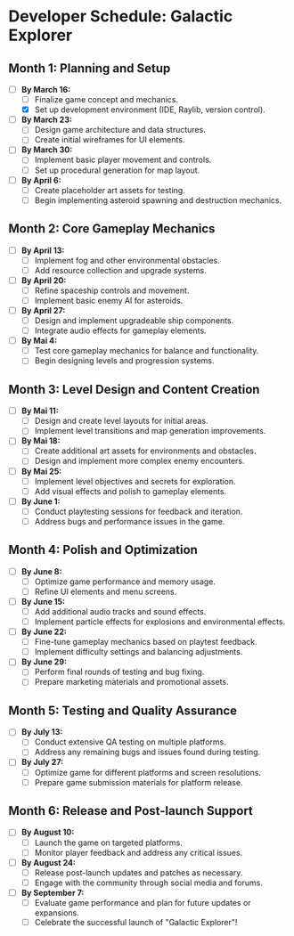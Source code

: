 # Developer Schedule: Galactic Explorer

## Month 1: Planning and Setup
- [ ] **By March 16:**
  - [ ] Finalize game concept and mechanics.
  - [x] Set up development environment (IDE, Raylib, version control).
- [ ] **By March 23:**
  - [ ] Design game architecture and data structures.
  - [ ] Create initial wireframes for UI elements.
- [ ] **By March 30:**
  - [ ] Implement basic player movement and controls.
  - [ ] Set up procedural generation for map layout.
- [ ] **By April 6:**
  - [ ] Create placeholder art assets for testing.
  - [ ] Begin implementing asteroid spawning and destruction mechanics.

## Month 2: Core Gameplay Mechanics
- [ ] **By April 13:**
  - [ ] Implement fog and other environmental obstacles.
  - [ ] Add resource collection and upgrade systems.
- [ ] **By April 20:**
  - [ ] Refine spaceship controls and movement.
  - [ ] Implement basic enemy AI for asteroids.
- [ ] **By April 27:**
  - [ ] Design and implement upgradeable ship components.
  - [ ] Integrate audio effects for gameplay elements.
- [ ] **By Mai 4:**
  - [ ] Test core gameplay mechanics for balance and functionality.
  - [ ] Begin designing levels and progression systems.

## Month 3: Level Design and Content Creation
- [ ] **By Mai 11:**
  - [ ] Design and create level layouts for initial areas.
  - [ ] Implement level transitions and map generation improvements.
- [ ] **By Mai 18:**
  - [ ] Create additional art assets for environments and obstacles.
  - [ ] Design and implement more complex enemy encounters.
- [ ] **By Mai 25:**
  - [ ] Implement level objectives and secrets for exploration.
  - [ ] Add visual effects and polish to gameplay elements.
- [ ] **By June 1:**
  - [ ] Conduct playtesting sessions for feedback and iteration.
  - [ ] Address bugs and performance issues in the game.

## Month 4: Polish and Optimization
- [ ] **By June 8:**
  - [ ] Optimize game performance and memory usage.
  - [ ] Refine UI elements and menu screens.
- [ ] **By June 15:**
  - [ ] Add additional audio tracks and sound effects.
  - [ ] Implement particle effects for explosions and environmental effects.
- [ ] **By June 22:**
  - [ ] Fine-tune gameplay mechanics based on playtest feedback.
  - [ ] Implement difficulty settings and balancing adjustments.
- [ ] **By June 29:**
  - [ ] Perform final rounds of testing and bug fixing.
  - [ ] Prepare marketing materials and promotional assets.

## Month 5: Testing and Quality Assurance
- [ ] **By July 13:**
  - [ ] Conduct extensive QA testing on multiple platforms.
  - [ ] Address any remaining bugs and issues found during testing.
- [ ] **By July 27:**
  - [ ] Optimize game for different platforms and screen resolutions.
  - [ ] Prepare game submission materials for platform release.

## Month 6: Release and Post-launch Support
- [ ] **By August 10:**
  - [ ] Launch the game on targeted platforms.
  - [ ] Monitor player feedback and address any critical issues.
- [ ] **By August 24:**
  - [ ] Release post-launch updates and patches as necessary.
  - [ ] Engage with the community through social media and forums.
- [ ] **By September 7:**
  - [ ] Evaluate game performance and plan for future updates or expansions.
  - [ ] Celebrate the successful launch of "Galactic Explorer"!

